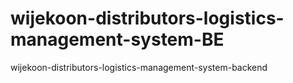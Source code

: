 # wijekoon-distributors-logistics-management-system-BE
 wijekoon-distributors-logistics-management-system-backend
